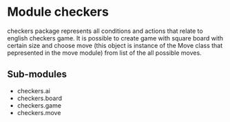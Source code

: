 Module checkers
===============
checkers package represents all conditions and actions
that relate to english checkers game.
It is possible to create game with square board with certain size
and choose move (this object is instance of the Move class
that pepresented in the move module) from list of the all
possible moves.

Sub-modules
-----------
* checkers.ai
* checkers.board
* checkers.game
* checkers.move